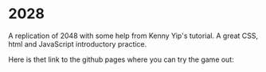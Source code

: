 # 2028
A replication of 2048 with some help from Kenny Yip's tutorial. A great CSS, html and JavaScript introductory practice. 

Here is thet link to the github pages where you can try the game out: 
